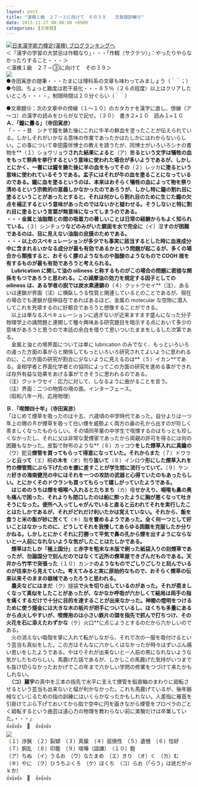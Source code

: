 ```yaml
---
layout: post
title: "漢検１級　２７－③に向けて　その３９　　文章題訓練⑫"
date: 2015-11-27 00:00:00 +0900
categories: [文章題]
---
```


[![](/syuusyuu9701/assets/images/漢検１級-２７－③に向けて-その３９-文章題訓練⑫-br_c_3028_1.gif)](http://blog.with2.net/link.php?1659096:3028 "日本漢字能力検定(漢検) ブログランキングへ")[日本漢字能力検定(漢検) ブログランキングへ](http://blog.with2.net/link.php?1659096:3028)  
＜「漢字の学習の大禁忌は作輟なり」・・・「作輟（サクテツ）」：やったりやらなかったりすること・・・＞  
＜漢検１級　２７－③に向けて　その３９＞  
![](/syuusyuu9701/assets/images/漢検１級-２７－③に向けて-その３９-文章題訓練⑫-208f2ffab7b6b63ca76e93815fe7434e.png)  
●寺田寅彦の随筆・・・たまには理科系の文章も味わってみましょう（＾＾；）  
●今回、ちょっと難度は若干易化・・・８５％（２６点程度）以上はクリアしたいところ・・・・。制限時間は１０分ぐらい（＾＾）  
  
●文章題⑫：次の文章中の傍線（１～１０）のカタカナを漢字に直し、傍線（ア～コ）の漢字の読みをひらがなで記せ。（３０）　書き２×１０　読み１×１０  
**Ａ．「鐘に釁る」（寺田寅彦）**  
「・・・昔　シナで鐘を鋳た後にこれに牛羊の鮮血を塗ったことが伝えられている。しかしそれがいかなる意味の作業であったかはたしかにはわからないらしい。この事について幸田露伴博士の教えを請うたが、同博士がいろいろシナの書物を**（１）ショウリョウ**された結果によると**（ア）釁**るという文字は犠牲の血をもって祭典を挙行するという意味に使われた場合が多いようであるが、しかしとにかく、一書には鐘を鋳た後に羊の血をもってその**（２）レッカ**に塗るという意味に使われているそうである。孟子にはそれが牛の血を塗ることになっているのである。鐘に血を塗るというのは、本来はおそらく犠牲の血によって物を祭り清めるという宗教的の意義しかなかったのであろうが、しかし特に鐘の割れ目に塗るということがあったとすると、それは何かしら割れ目のために生じた鐘の欠点を補正するという意味があったのではないかと疑わせる。そうしないと特に割れ目に塗るという言葉が無意味になってしまうのである。  
・・・金属と油脂類との間の吸着力の著しいことは日常の経験からもよく知られている。**（３）シンチュウ**などのみがいた鏡面を水で完全に**（イ）湿**すのが困難であるのは、目に見えない油脂の皮膜のためである。  
・・・以上のスペキュレーションが多少でも事実に該当するとした時に血液成分中に含まれるいかなる成分が最も有効であるかという問題が起こるが、多くの場合から類推すると、おそらく膠のようなものや脂酸のようなもので COOH 根を有するものが最も有効であろうと考えられる。  
　Lubrication に関して油の oiliness と称するものがこの場合の問題に密接な関係をもつであろうと思われる。この減摩油の効力を規定する因子としての oiliness は、ある学者の説では炭水素連鎖の**（４）クットウセイ**（注）、あるいは連鎖が界面（注）に横臥しうる性質と関連しているとのことであるが、現在の場合でも連鎖が屈伸自在であればあるほど、金属の molecular な空隙に潜入してこれを充填するのに好都合であろうと想像することができる。  
　以上は単なるスペキュレーションに過ぎないが近来ますます盛んになった分子物理学上の諸問題と連関して種々興味ある研究題目を暗示する点において多少の意味があろうと思うので本誌の余白を借りて思いついたままをしるした次第である。  
　金属と油との境界面については単に lubrication のみでなく、もっといろいろの違った方面の事がらと関係してもっといろいろ研究されてよいように思われるのに、この方面の研究が割合に少ないように見えるのは**（５）イカン**である。金相学者と界面化学者との協同によってこの方面の研究を進める事ができれば存外有益な効果をあげる事ができそうに思われるのである。  
（注）クットウセイ：応力に対して、しなるように曲がることを言う。  
（注）界面：二つの物質の境の面。インターフェース。  
（昭和八年一月、応用物理）  
  
**Ｂ．「喫煙四十年」（寺田寅彦）**  
「はじめて煙草を吸ったのは十五、六歳頃の中学時代であった。自分よりは一つ年上の甥のＲが煙草を吸って白い煙を威勢よく両方の鼻の孔から出すのが珍しく羨ましくなったものらしい。その頃同年輩の中学生で喫煙するのはちっとも珍しくなかったし、それに父は非常な愛煙家であったから両親の許可を得るには何の困難もなかった。皮製で財布のような**（６）カッコウ**をした煙草入れに真鍮の**（ウ）鉈豆**煙管を買ってもらって得意になっていた。それからまた**（７）ドウラン**と云って**（エ）桐**の木を**（オ）刳**り抜いて**（８）インロウ**形にした煙草入れを竹の煙管筒にぶら下げたのを腰に差すことが学生間に流行っていて、**（９）ケンカ**好きの海南健児の中にはそれを一つの攻防の武器と心得ていたのもあったらしい。とにかくそのドウランも買ってもらって嬉しがっていたようである。  
　はじめのうちは煙を咽喉へ入れるとたちまち**（カ）噎**せかえり、咽喉も鼻の奥も痛んで困った、それよりも閉口したのは船に酔ったように胸が悪くなって吐きそうになった。便所へ入ってしゃがんでいると直ると云われてそれを実行したことはたしかであるが、それがどれだけ利いたかは覚えていない。それから、飯を食うと米の飯が妙に苦くて**（キ）脂**を嘗めるようであった。全く何一つとして好いことはなかったのに、どうしてそれを我慢してあらゆる困難を克服したか分りかねる。しかしとにかくそれに打勝って平気で鼻の孔から煙を出すようにならないと一人前になれないような気がしたことはたしかである。  
　煙草はたしか「極上国分」と赤字を粗末な木版で刷った紙袋入りの刻煙草であったが、勿論国分で刻んだのではなくて近所の煙草屋できざんだものである。天井から竹竿で突張った**（１０）カンナ**のようなものでごしりごしりと刻んでいるのが往来から見えていた。考えてみると実に原始的なもので、おそらく煙草の伝来以来そのままの器械であったろうと思われる。  
　農夫などにはまだ**（ク）燧袋**で火を切り出しているのがあった。それが羨ましくなって真似をしたことがあったが、なかなか呼吸が六かしくて結局は両手の指を痛くするだけで十分に目的を達することが出来なかった。神棚の燈明をつけるために使う燧金には大きな木の板片が把手についているし、ほくちも多量にあるから点火しやすいが、喫煙用のは小さい鉄片の頭を指先で抓んで打ちつけ、その火花を石に添えたわずかな**（ケ）火口**に点じようとするのだから六かしいのである。  
　火の消えない吸殻を掌に入れて転がしながら、それで次の一服を吸付けるという芸当も真似をした。この方はそんなに六かしくはなかったが時々はずいぶん痛い思いをしたようである。やはりそれが出来ないと一人前の男になれないような気がしたものらしい。馬鹿げた話であるが、しかしこの馬鹿げた気持がいつまでも抜け切らなかったおかげでこの年まで六かしい学問の修業をつづけて来たかもしれない。  
　**（コ）羅宇**の真中を三本の指先で水平に支えて煙管を鉛直軸のまわりに廻転させるという芸当も出来ないと幅が利かなかった。これも馬鹿げているが、後年器械などいじるための指の訓練にはいくらかなったかもしれない。人差指に雁首を引掛けてぶら下げておいてから指で空中に円を画きながら煙管をプロペラのごとく廻転するという曲芸は遠心力の物理を教わらない前に実験だけは卒業していた。・・・」  
👍👍👍　🐑　👍👍👍  
![](https://blogimg.goo.ne.jp/user_image/2f/35/91fc7dc4ef80e64a158ddbc2403883c2.jpg)  
（１）渉猟　（２）裂罅　（３）真鍮　（４）屈撓性　（５）遺憾　（６）恰好　（７）胴乱　（８）印籠　（９）喧嘩（諠譁）　（１０）鉋　  
（ア）ちぬ　（イ）うるお　（ウ）なたまめ　（エ）きり　（オ）く　（カ）む　（キ）やに　（ク）ひうちぶくろ　（ケ）ほくち　（コ）らお（「らう」は訛だがｏｋか）　  
👍👍👍　🐑　👍👍👍